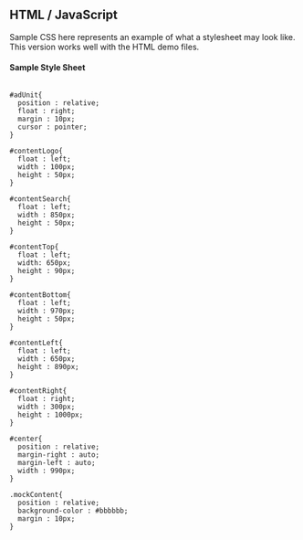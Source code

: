 ## HTML / JavaScript ##

Sample CSS here represents an example of what a stylesheet may look like. This version works well with the HTML demo files.

#### Sample Style Sheet ####

```

#adUnit{
  position : relative;
  float : right;
  margin : 10px;
  cursor : pointer;
}

#contentLogo{
  float : left;
  width : 100px;
  height : 50px;
}

#contentSearch{
  float : left;
  width : 850px;
  height : 50px;
}

#contentTop{
  float : left;
  width: 650px;
  height : 90px;
}

#contentBottom{
  float : left;
  width : 970px;
  height : 50px;
}

#contentLeft{
  float : left;
  width : 650px;
  height : 890px;
}

#contentRight{
  float : right;
  width : 300px;
  height : 1000px;
}

#center{
  position : relative;
  margin-right : auto;
  margin-left : auto;
  width : 990px;
}

.mockContent{
  position : relative;
  background-color : #bbbbbb;
  margin : 10px;
}

```